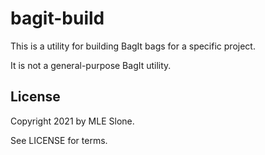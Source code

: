 bagit-build
===========

This is a utility for building BagIt bags for a specific project.

It is not a general-purpose BagIt utility.

License
-------

Copyright 2021 by MLE Slone.

See LICENSE for terms.
